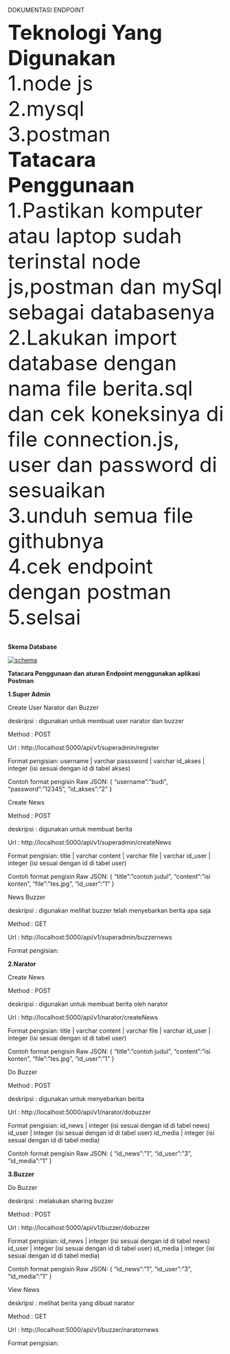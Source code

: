 DOKUMENTASI ENDPOINT

<font size="12">
<b>Teknologi Yang Digunakan</b><br>
1.node js<br>
2.mysql<br>
3.postman<br>
</font> 

<font size="12">
 <b>Tatacara Penggunaan</b><br>
1.Pastikan komputer atau laptop sudah terinstal node js,postman dan mySql sebagai databasenya<br>
2.Lakukan import database dengan nama file berita.sql dan cek koneksinya di file connection.js, user dan password di sesuaikan<br>
3.unduh semua file githubnya<br>
4.cek endpoint dengan postman<br>
5.selsai<br>
</font> 


<br><b>Skema Database</b>

<a href="https://ibb.co/56PsCj8"><img src="https://i.ibb.co/rmV5qp6/schema.jpg" alt="schema" border="0"></a>

<b>Tatacara Penggunaan dan aturan Endpoint menggunakan aplikasi Postman</b>

<b>1.Super Admin</b>

Create User Narator dan Buzzer

deskripsi  : digunakan untuk membuat user narator dan buzzer

Method : POST

Url : http://localhost:5000/api/v1/superadmin/register

Format pengisian:
username | varchar 
passsword  | varchar
id_akses | integer (isi sesuai dengan id di tabel akses)

Contoh format pengisin Raw JSON:
{
 “username”:”budi”,
“password”:”12345”,
“id_akses”:”2”
}

Create News

Method : POST

deskripsi  : digunakan untuk membuat berita

Url : http://localhost:5000/api/v1/superadmin/createNews

Format pengisian:
title | varchar 
content  | varchar
file | varchar 
id_user | integer (isi sesuai dengan id di tabel user)

Contoh format pengisin Raw JSON:
{
 “title”:”contoh judul”,
“content”:”isi konten”,
“file”:”tes.jpg”,
“id_user”:”1”
}

News Buzzer

deskripsi  : digunakan melihat buzzer telah menyebarkan berita apa saja

Method : GET

Url : http://localhost:5000/api/v1/superadmin/buzzernews

Format pengisian:

<b>2.Narator</b>

Create News

Method : POST

deskripsi  : digunakan untuk membuat berita oleh narator

Url : http://localhost:5000/api/v1/narator/createNews

Format pengisian:
title | varchar 
content  | varchar
file | varchar 
id_user | integer (isi sesuai dengan id di tabel user)

Contoh format pengisin Raw JSON:
{
 “title”:”contoh judul”,
“content”:”isi konten”,
“file”:”tes.jpg”,
“id_user”:”1”
}

Do Buzzer

Method : POST

deskripsi  : digunakan untuk menyebarkan berita

Url : http://localhost:5000/api/v1/narator/dobuzzer

Format pengisian:
id_news | integer (isi sesuai dengan id di tabel news)
id_user  | integer (isi sesuai dengan id di tabel user)
id_media | integer (isi sesuai dengan id di tabel media)

Contoh format pengisin Raw JSON:
{
 “id_news”:”1”,
“id_user”:”3”,
“id_media”:”1”
}

<b>3.Buzzer</b>

Do Buzzer

deskripsi  : melakukan sharing buzzer

Method : POST

Url : http://localhost:5000/api/v1/buzzer/dobuzzer

Format pengisian:
id_news | integer (isi sesuai dengan id di tabel news)
id_user  | integer (isi sesuai dengan id di tabel user)
id_media | integer (isi sesuai dengan id di tabel media)

Contoh format pengisin Raw JSON:
{
 “id_news”:”1”,
“id_user”:”3”,
“id_media”:”1”
}

View News

deskripsi  : melihat berita yang dibuat narator

Method : GET

Url : http://localhost:5000/api/v1/buzzer/naratornews

Format pengisian:


